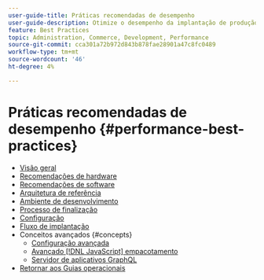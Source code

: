 ```yaml
---
user-guide-title: Práticas recomendadas de desempenho
user-guide-description: Otimize o desempenho da implantação de produção do Adobe Commerce usando essas recomendações.
feature: Best Practices
topic: Administration, Commerce, Development, Performance
source-git-commit: cca301a72b972d843b878fae28901a47c8fc0489
workflow-type: tm+mt
source-wordcount: '46'
ht-degree: 4%

---
```



# Práticas recomendadas de desempenho {#performance-best-practices}

- [Visão geral](overview.md)
- [Recomendações de hardware](hardware.md)
- [Recomendações de software](software.md)
- [Arquitetura de referência](reference-architecture.md)
- [Ambiente de desenvolvimento](development-environment.md)
- [Processo de finalização](high-throughput-order-processing.md)
- [Configuração](configuration.md)
- [Fluxo de implantação](deployment-flow.md)
- Conceitos avançados {#concepts}
   - [Configuração avançada](advanced-setup.md)
   - [Avançado [!DNL JavaScript] empacotamento](advanced-js-bundling.md)
   - [Servidor de aplicativos GraphQL](application-server.md)
- [Retornar aos Guias operacionais](https://experienceleague.adobe.com/docs/commerce-operations/operational-guides/home.html)
